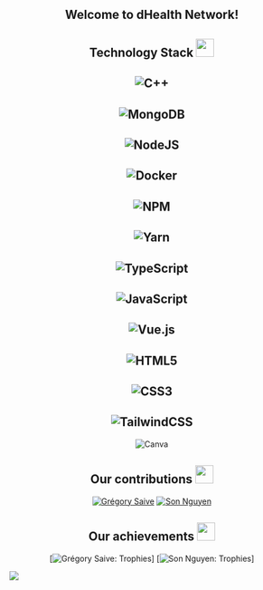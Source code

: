 <div align="center">
  <h2>Welcome to dHealth Network!</h2>
</div>

<div align="center">
  <h2>Technology Stack <img src = "https://media2.giphy.com/media/QssGEmpkyEOhBCb7e1/giphy.gif?cid=ecf05e47a0n3gi1bfqntqmob8g9aid1oyj2wr3ds3mg700bl&rid=giphy.gif" width = 32px></h2>

  ![C++](https://img.shields.io/badge/-c++-black?logo=c%2B%2B&style=for-the-badge)
  -
  ![MongoDB](https://img.shields.io/badge/MongoDB-%234ea94b.svg?style=for-the-badge&logo=mongodb&logoColor=white)
  -
  ![NodeJS](https://img.shields.io/badge/node.js-6DA55F?style=for-the-badge&logo=node.js&logoColor=white)
  -
  ![Docker](https://img.shields.io/badge/docker-%230db7ed.svg?style=for-the-badge&logo=docker&logoColor=white)
  -
  ![NPM](https://img.shields.io/badge/NPM-%23000000.svg?style=for-the-badge&logo=npm&logoColor=white)
  -
  ![Yarn](https://img.shields.io/badge/yarn-%232C8EBB.svg?style=for-the-badge&logo=yarn&logoColor=white)
  -
  ![TypeScript](https://badges.frapsoft.com/typescript/code/typescript-125x28.png?v=101)
  -
  ![JavaScript](https://img.shields.io/badge/javascript-%23323330.svg?style=for-the-badge&logo=javascript&logoColor=%23F7DF1E)
  -
  ![Vue.js](https://img.shields.io/badge/Vue.js-35495E?style=for-the-badge&logo=vue.js&logoColor=4FC08D)
  -
  ![HTML5](https://img.shields.io/badge/html5-%23E34F26.svg?style=for-the-badge&logo=html5&logoColor=white)
  -
  ![CSS3](https://img.shields.io/badge/css3-%231572B6.svg?style=for-the-badge&logo=css3&logoColor=white)
  -
  ![TailwindCSS](https://img.shields.io/badge/tailwindcss-%2338B2AC.svg?style=for-the-badge&logo=tailwind-css&logoColor=white)
  -
  ![Canva](https://img.shields.io/badge/Canva-%2300C4CC.svg?style=for-the-badge&logo=Canva&logoColor=white)
</div>

<div align="center">

  <h2>Our contributions <img src = "https://media2.giphy.com/media/QssGEmpkyEOhBCb7e1/giphy.gif?cid=ecf05e47a0n3gi1bfqntqmob8g9aid1oyj2wr3ds3mg700bl&rid=giphy.gif" width = 32px></h2>

  [![Grégory Saive](https://github-readme-stats.vercel.app/api?username=evias?theme=blue-green)](https://github.com/evias)
  [![Son Nguyen](https://github-readme-stats.vercel.app/api?username=nsonanh?theme=blue-green)](https://github.com/nsonanh)
</div>

<div align="center">

  <h2>Our achievements <img src = "https://media2.giphy.com/media/QssGEmpkyEOhBCb7e1/giphy.gif?cid=ecf05e47a0n3gi1bfqntqmob8g9aid1oyj2wr3ds3mg700bl&rid=giphy.gif" width = 32px></h2>

  [![Grégory Saive: Trophies](https://github-profile-trophy.vercel.app/?username=evias&theme=discord&no-frame=false&no-bg=false&margin-w=4)]
  [![Son Nguyen: Trophies](https://github-profile-trophy.vercel.app/?username=nsonanh&theme=discord&no-frame=false&no-bg=false&margin-w=4)]

</div>

  ![](https://quotes-github-readme.vercel.app/api?type=horizontal&theme=merko)